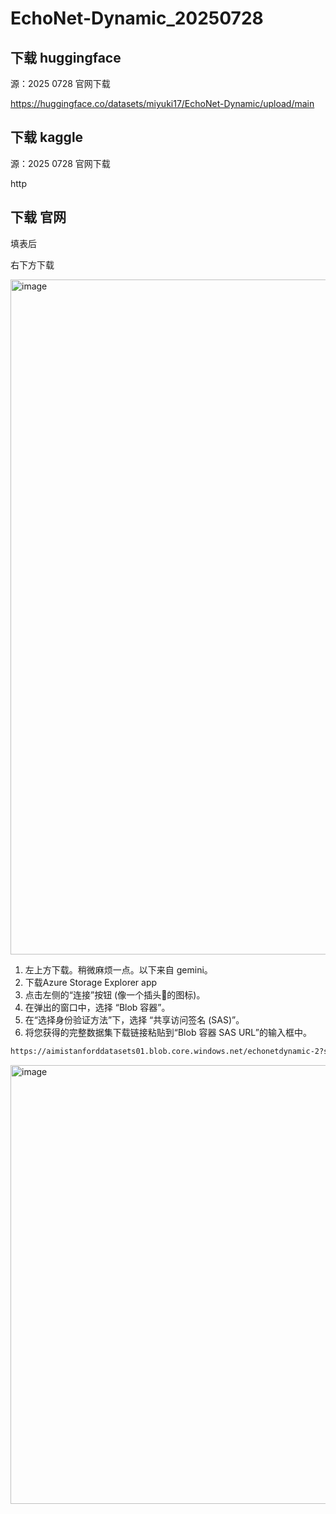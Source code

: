 # EchoNet-Dynamic_20250728

## 下载 huggingface

源：2025 0728 官网下载

https://huggingface.co/datasets/miyuki17/EchoNet-Dynamic/upload/main

## 下载 kaggle

源：2025 0728 官网下载

http

## 下载 官网

填表后

右下方下载

<img width="1729" height="1080" alt="image" src="https://github.com/user-attachments/assets/9abff48d-395f-46d3-8f77-1b49c09ae273" />

1. 左上方下载。稍微麻烦一点。以下来自 gemini。
2. 下载Azure Storage Explorer app
3. 点击左侧的“连接”按钮 (像一个插头🔌的图标)。
4. 在弹出的窗口中，选择 “Blob 容器”。
5. 在“选择身份验证方法”下，选择 “共享访问签名 (SAS)”。
6. 将您获得的完整数据集下载链接粘贴到“Blob 容器 SAS URL”的输入框中。

```bash
https://aimistanforddatasets01.blob.core.windows.net/echonetdynamic-2?sv=2019-02-02&sr=c&sig=03AP5GsVH%2F6TrEM%2B%2F%2BIYPu8mUvNf%2B%2FxyjxGhN3HHt68%3D&st=2025-07-28T09%3A24%3A33Z&se=2025-08-27T09%3A29%3A33Z&sp=rl
```

<img width="1225" height="702" alt="image" src="https://github.com/user-attachments/assets/6d121730-ba85-48f5-9e22-9a85b7bf715f" />
